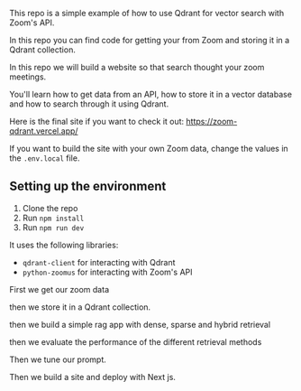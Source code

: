 

This repo is a simple example of how to use Qdrant for vector search with Zoom's API.

In this repo you can find code for getting your from Zoom and storing it in a Qdrant collection.

In this repo we will build a website so that search thought your zoom meetings.

You'll learn how to get data from an API, how to store it in a vector database and how to search through it using Qdrant.

Here is the final site if you want to check it out: https://zoom-qdrant.vercel.app/

If you want to build the site with your own Zoom data, change the values in the `.env.local` file.

## Setting up the environment

1. Clone the repo
2. Run `npm install`
3. Run `npm run dev`

It uses the following libraries:
- `qdrant-client` for interacting with Qdrant
- `python-zoomus` for interacting with Zoom's API

First we get our zoom data

then we store it in a Qdrant collection.

then we build a simple rag app with dense, sparse and hybrid retrieval

then we evaluate the performance of the different retrieval methods

Then we tune our prompt.

Then we build a site and deploy with Next js.